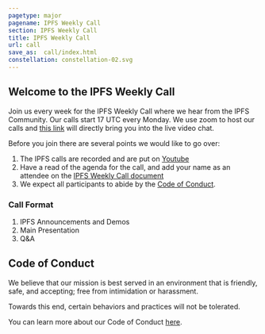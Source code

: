 ```yaml
---
pagetype: major
pagename: IPFS Weekly Call
section: IPFS Weekly Call
title: IPFS Weekly Call
url: call
save_as:  call/index.html
constellation: constellation-02.svg
---
```


## Welcome to the IPFS Weekly Call

Join us every week for the IPFS Weekly Call where we hear from the IPFS Community. Our calls start 17 UTC every Monday. We use zoom to host our calls and [this link](https://protocol.zoom.us/j/443621844) will directly bring you into the live video chat.

Before you join there are several points we would like to go over:

1. The IPFS calls are recorded and are put on [Youtube](https://www.youtube.com/playlist?list=PLuhRWgmPaHtSGRSHdU9dbsukHKlihZZAe)
2. Have a read of the agenda for the call, and add your name as an attendee on the [IPFS Weekly Call document](https://docs.google.com/document/d/1WHyIZhBo2eEgYXlZ5HLHg6a6ZWTH3tV848sWkYBJjJA/edit#heading=h.hz5t61tdc5r6)
3. We expect all participants to abide by the [Code of Conduct](https://github.com/ipfs/community/blob/master/code-of-conduct.md).


### Call Format

1. IPFS Announcements and Demos
2. Main Presentation
3. Q&A 



## Code of Conduct

We believe that our mission is best served in an environment that is friendly, safe, and accepting; free from intimidation or harassment.

Towards this end, certain behaviors and practices will not be tolerated.

You can learn more about our Code of Conduct [here](https://github.com/ipfs/community/blob/master/code-of-conduct.md).